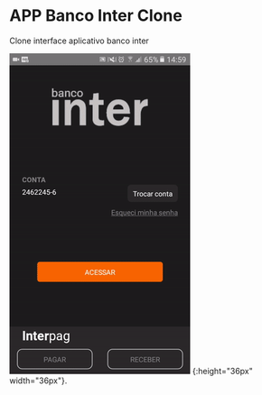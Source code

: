 # APP Banco Inter Clone

Clone interface aplicativo banco inter

![Alt Gif](preview.gif) {:height="36px" width="36px"}.
